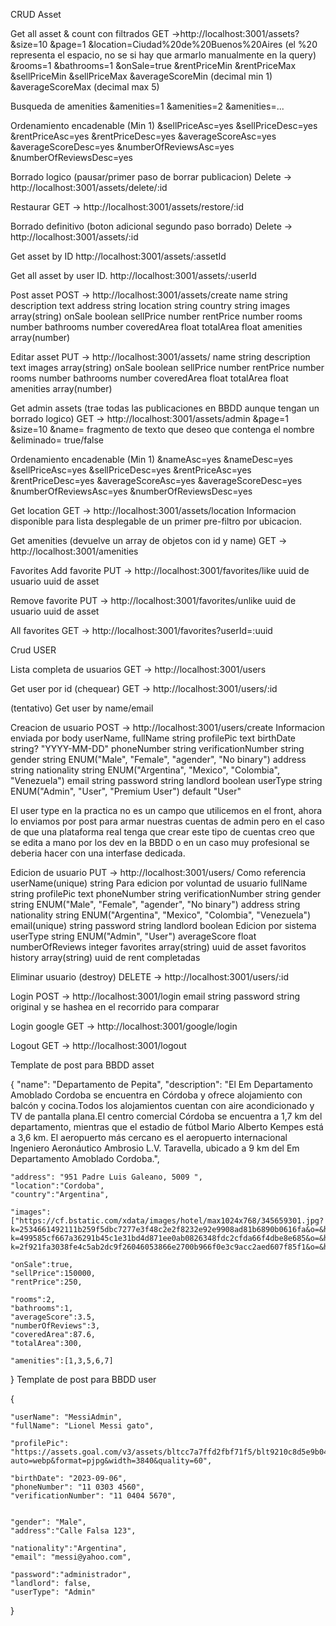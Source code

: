 

CRUD Asset

Get all asset & count con filtrados
GET ->http://localhost:3001/assets?
&size=10
&page=1
&location=Ciudad%20de%20Buenos%20Aires      (el %20 representa el espacio, no se si hay que armarlo manualmente en la query)
&rooms=1
&bathrooms=1
&onSale=true
&rentPriceMin
&rentPriceMax
&sellPriceMin
&sellPriceMax
&averageScoreMin                            (decimal min 1)
&averageScoreMax                            (decimal max 5)

Busqueda de amenities
&amenities=1
&amenities=2
&amenities=...

Ordenamiento encadenable (Min 1)
&sellPriceAsc=yes
&sellPriceDesc=yes
&rentPriceAsc=yes
&rentPriceDesc=yes
&averageScoreAsc=yes
&averageScoreDesc=yes
&numberOfReviewsAsc=yes
&numberOfReviewsDesc=yes


Borrado logico (pausar/primer paso de borrar publicacion)
Delete -> http://localhost:3001/assets/delete/:id

Restaurar
GET -> http://localhost:3001/assets/restore/:id

Borrado definitivo (boton adicional segundo paso borrado)
Delete -> http://localhost:3001/assets/:id

Get asset by ID
http://localhost:3001/assets/:assetId

Get all asset by user ID. 
http://localhost:3001/assets/:userId

Post asset
POST -> http://localhost:3001/assets/create
name          string
description   text
address       string
location      string
country       string
images        array(string)
onSale        boolean
sellPrice     number
rentPrice     number
rooms         number
bathrooms     number
coveredArea   float
totalArea     float
amenities     array(number)

Editar asset
PUT -> http://localhost:3001/assets/
name          string
description   text
images        array(string)
onSale        boolean
sellPrice     number
rentPrice     number
rooms         number
bathrooms     number
coveredArea   float
totalArea     float
amenities     array(number)

Get admin assets (trae todas las publicaciones en BBDD aunque tengan un borrado logico)
GET -> http://localhost:3001/assets/admin
&page=1
&size=10
&name=  fragmento de texto que deseo que contenga el nombre
&eliminado= true/false

Ordenamiento encadenable (Min 1)
&nameAsc=yes
&nameDesc=yes
&sellPriceAsc=yes
&sellPriceDesc=yes
&rentPriceAsc=yes
&rentPriceDesc=yes
&averageScoreAsc=yes
&averageScoreDesc=yes
&numberOfReviewsAsc=yes
&numberOfReviewsDesc=yes


Get location
GET -> http://localhost:3001/assets/location
Informacion disponible para lista desplegable de un primer pre-filtro por ubicacion.

Get amenities (devuelve un array de objetos con id y name)
GET -> http://localhost:3001/amenities


Favorites
Add favorite
PUT -> http://localhost:3001/favorites/like
uuid de usuario
uuid de asset

Remove favorite
PUT -> http://localhost:3001/favorites/unlike
uuid de usuario
uuid de asset

All favorites
GET -> http://localhost:3001/favorites?userId=:uuid

Crud USER

Lista completa de usuarios
GET -> http://localhost:3001/users

Get user por id (chequear)
GET -> http://localhost:3001/users/:id

(tentativo)
Get user by name/email 


Creacion de usuario
POST -> http://localhost:3001/users/create
Informacion enviada por body
userName,
    fullName										string
    profilePic									text
    birthDate										string? "YYYY-MM-DD"
    phoneNumber									string
    verificationNumber					string
    gender											string ENUM("Male", "Female", "agender", "No binary")
    address											string
    nationality									string ENUM("Argentina", "Mexico", "Colombia", "Venezuela")
    email												string
    password										string
    landlord										boolean
    userType										string ENUM("Admin", "User", "Premium User") default "User"

El user type en la practica no es un campo que utilicemos en el front, ahora lo enviamos por post para armar nuestras cuentas de admin pero en el caso de que una plataforma real tenga que crear este tipo de cuentas creo que se edita a mano por los dev en la BBDD o en un caso muy profesional se deberia hacer con una interfase dedicada.

Edicion de usuario
PUT -> http://localhost:3001/users/
Como referencia
    userName(unique)          string
Para edicion por voluntad de usuario
    fullName                  string
    profilePic                text
    phoneNumber               string
    verificationNumber				string
    gender										string ENUM("Male", "Female", "agender", "No binary") 
    address										string
    nationality								string ENUM("Argentina", "Mexico", "Colombia", "Venezuela")
    email(unique)             string
    password									string
    landlord									boolean
Edicion por sistema
    userType									string ENUM("Admin", "User")
    averageScore              float
    numberOfReviews           integer
    favorites                 array(string) uuid de asset favoritos
    history                   array(string) uuid de rent completadas

Eliminar usuario (destroy)
DELETE -> http://localhost:3001/users/:id





Login
POST -> http://localhost:3001/login
email                         string
password                      string original y se hashea en el recorrido para comparar

Login google
GET -> http://localhost:3001/google/login

Logout
GET -> http://localhost:3001/logout


Template de post para BBDD asset

{
	"name": "Departamento de Pepita",
	"description": "El Em Departamento Amoblado Cordoba se encuentra en Córdoba y ofrece alojamiento con balcón y cocina.Todos los alojamientos cuentan con aire acondicionado y TV de pantalla plana.El centro comercial Córdoba se encuentra a 1,7 km del departamento, mientras que el estadio de fútbol Mario Alberto Kempes está a 3,6 km. El aeropuerto más cercano es el aeropuerto internacional Ingeniero Aeronáutico Ambrosio L.V. Taravella, ubicado a 9 km del Em Departamento Amoblado Cordoba.",
	
	"address": "951 Padre Luis Galeano, 5009 ",
	"location":"Cordoba",
	"country":"Argentina",
	
	"images":["https://cf.bstatic.com/xdata/images/hotel/max1024x768/345659301.jpg?k=2534661492111b259f5dbc7277e3f48c2e2f8232e92e9908ad81b6890b0616fa&o=&hp=1","https://cf.bstatic.com/xdata/images/hotel/max1024x768/345659315.jpg?k=499585cf667a36291b45c1e31bd4d871ee0ab0826348fdc2cfda66f4dbe8e685&o=&hp=1","https://cf.bstatic.com/xdata/images/hotel/max1024x768/345659308.jpg?k=2f921fa3038fe4c5ab2dc9f26046053866e2700b966f0e3c9acc2aed607f85f1&o=&hp=1"],
	
	"onSale":true,
	"sellPrice":150000,
	"rentPrice":250,
	
	"rooms":2,
	"bathrooms":1,
	"averageScore":3.5,
	"numberOfReviews":3,
	"coveredArea":87.6,
	"totalArea":300,
	
	"amenities":[1,3,5,6,7]
}
Template de post para BBDD user

{

    "userName": "MessiAdmin",
    "fullName": "Lionel Messi gato",

    "profilePic": "https://assets.goal.com/v3/assets/bltcc7a7ffd2fbf71f5/blt9210c8d5e9b04af3/615f75d1f0cc0276fbb26d71/d27b847732f6968d3ec83e569617ab16ae0f7af9.jpg?auto=webp&format=pjpg&width=3840&quality=60",

    "birthDate": "2023-09-06",
    "phoneNumber": "11 0303 4560",
    "verificationNumber": "11 0404 5670",


    "gender": "Male",
    "address":"Calle Falsa 123",

    "nationality":"Argentina",
    "email": "messi@yahoo.com",

    "password":"administrador",
    "landlord": false,
    "userType": "Admin"

}